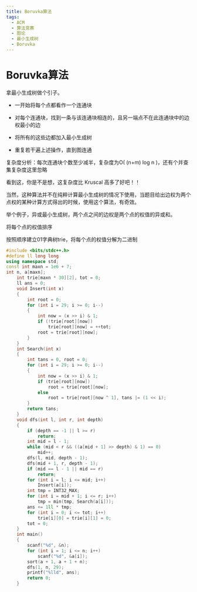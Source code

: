 ```yaml
---
title: Boruvka算法
tags:
  - ACM
  - 算法竞赛
  - 图论
  - 最小生成树
  - Boruvka
---
```


# Boruvka算法

拿最小生成树做个引子。

- 一开始将每个点都看作一个连通块

- 对每个连通块，找到一条与该连通块相连的，且另一端点不在此连通块中的边权最小的边
- 将所有的这些边都加入最小生成树
- 重复若干遍上述操作，直到图连通

复杂度分析：每次连通块个数至少减半，复杂度为O( (n+m) log n )，还有个并查集复杂度这里忽略

看到这，你是不是想，这复杂度比 Kruscal 高多了好吧！！

当然，这种算法并不在纯粹计算最小生成树的情况下使用，当题目给出边权为两个点权的某种计算方式得出的时候，使用这个算法，有奇效。

举个例子，异或最小生成树，两个点之间的边权是两个点的权值的异或和。

将每个点的权值排序

按照顺序建立01字典树trie，将每个点的权值分解为二进制

```c++
#include <bits/stdc++.h>
#define ll long long
using namespace std;
const int maxn = 1e6 + 7;
int n, a[maxn];
    int trie[maxn * 30][2], tot = 0;
    ll ans = 0;
    void Insert(int x)
    {
        int root = 0;
        for (int i = 29; i >= 0; i--)
        {
            int now = (x >> i) & 1;
            if (!trie[root][now])
                trie[root][now] = ++tot;
            root = trie[root][now];
        }
    }
    int Search(int x)
    {
        int tans = 0, root = 0;
        for (int i = 29; i >= 0; i--)
        {
            int now = (x >> i) & 1;
            if (trie[root][now])
                root = trie[root][now];
            else
                root = trie[root][now ^ 1], tans |= (1 << i);
        }
        return tans;
    }
    void dfs(int l, int r, int depth)
    {
        if (depth == -1 || l >= r)
            return;
        int mid = l - 1;
        while (mid < r && ((a[mid + 1] >> depth) & 1) == 0)
            mid++;
        dfs(l, mid, depth - 1);
        dfs(mid + 1, r, depth - 1);
        if (mid == l - 1 || mid == r)
            return;
        for (int i = l; i <= mid; i++)
            Insert(a[i]);
        int tmp = INT32_MAX;
        for (int i = mid + 1; i <= r; i++)
            tmp = min(tmp, Search(a[i]));
        ans += 1ll * tmp;
        for (int i = 0; i <= tot; i++)
            trie[i][0] = trie[i][1] = 0;
        tot = 0;
    }
    int main()
    {
        scanf("%d", &n);
        for (int i = 1; i <= n; i++)
            scanf("%d", &a[i]);
        sort(a + 1, a + 1 + n);
        dfs(1, n, 29);
        printf("%lld", ans);
        return 0;
    }
```

